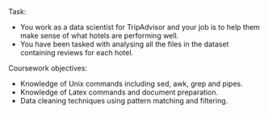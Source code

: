 Task:
- You work as a data scientist for TripAdvisor and your job is to help them make sense of what hotels are performing well.
- You have been tasked with analysing all the files in the dataset containing reviews for each hotel.

Coursework objectives:

- Knowledge of Unix commands including sed, awk, grep and pipes.
- Knowledge of Latex commands and document preparation.
- Data cleaning techniques using pattern matching and filtering.
